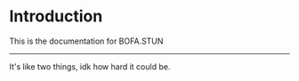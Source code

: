 # Introduction

This is the documentation for BOFA.STUN

--------------

It's like two things, idk how hard it could be.
